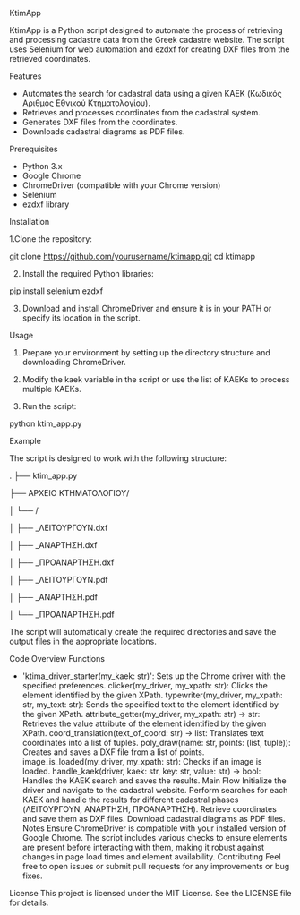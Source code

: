 KtimApp

KtimApp is a Python script designed to automate the process of retrieving and processing cadastre data from the Greek cadastre website. The script uses Selenium for web automation and ezdxf for creating DXF files from the retrieved coordinates.

Features
- Automates the search for cadastral data using a given KAEK (Κωδικός Αριθμός Εθνικού Κτηματολογίου).
- Retrieves and processes coordinates from the cadastral system.
- Generates DXF files from the coordinates.
- Downloads cadastral diagrams as PDF files.

Prerequisites
- Python 3.x
- Google Chrome
- ChromeDriver (compatible with your Chrome version)
- Selenium
- ezdxf library

Installation

1.Clone the repository:

git clone https://github.com/yourusername/ktimapp.git
cd ktimapp

2. Install the required Python libraries:

pip install selenium ezdxf

3. Download and install ChromeDriver and ensure it is in your PATH or specify its location in the script.

Usage

1. Prepare your environment by setting up the directory structure and downloading ChromeDriver.

2. Modify the kaek variable in the script or use the list of KAEKs to process multiple KAEKs.

3. Run the script:

python ktim_app.py

Example

The script is designed to work with the following structure:

.
├── ktim_app.py

├── ΑΡΧΕΙΟ ΚΤΗΜΑΤΟΛΟΓΙΟΥ/

│   └── <KAEK>/

│       ├── <KAEK>_ΛΕΙΤΟΥΡΓΟΥΝ.dxf

│       ├── <KAEK>_ΑΝΑΡΤΗΣΗ.dxf

│       ├── <KAEK>_ΠΡΟΑΝΑΡΤΗΣΗ.dxf

│       ├── <KAEK>_ΛΕΙΤΟΥΡΓΟΥΝ.pdf

│       ├── <KAEK>_ΑΝΑΡΤΗΣΗ.pdf

│       └── <KAEK>_ΠΡΟΑΝΑΡΤΗΣΗ.pdf

The script will automatically create the required directories and save the output files in the appropriate locations.

Code Overview
Functions
- 'ktima_driver_starter(my_kaek: str)': Sets up the Chrome driver with the specified preferences.
clicker(my_driver, my_xpath: str): Clicks the element identified by the given XPath.
typewriter(my_driver, my_xpath: str, my_text: str): Sends the specified text to the element identified by the given XPath.
attribute_getter(my_driver, my_xpath: str) -> str: Retrieves the value attribute of the element identified by the given XPath.
coord_translation(text_of_coord: str) -> list: Translates text coordinates into a list of tuples.
poly_draw(name: str, points: (list, tuple)): Creates and saves a DXF file from a list of points.
image_is_loaded(my_driver, my_xpath: str): Checks if an image is loaded.
handle_kaek(driver, kaek: str, key: str, value: str) -> bool: Handles the KAEK search and saves the results.
Main Flow
Initialize the driver and navigate to the cadastral website.
Perform searches for each KAEK and handle the results for different cadastral phases (ΛΕΙΤΟΥΡΓΟΥΝ, ΑΝΑΡΤΗΣΗ, ΠΡΟΑΝΑΡΤΗΣΗ).
Retrieve coordinates and save them as DXF files.
Download cadastral diagrams as PDF files.
Notes
Ensure ChromeDriver is compatible with your installed version of Google Chrome.
The script includes various checks to ensure elements are present before interacting with them, making it robust against changes in page load times and element availability.
Contributing
Feel free to open issues or submit pull requests for any improvements or bug fixes.

License
This project is licensed under the MIT License. See the LICENSE file for details.

